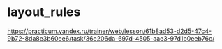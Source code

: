# layout_rules
https://practicum.yandex.ru/trainer/web/lesson/61b8ad53-d2d5-47c4-9b72-8da8e3b60ee6/task/36e206da-697d-4505-aae3-97d1b0eeb76c/
